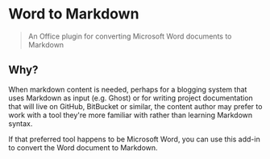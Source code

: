 # Word to Markdown

> An Office plugin for converting Microsoft Word documents to Markdown

## Why?

When markdown content is needed, perhaps for a blogging system that uses Markdown as input (e.g. Ghost) or for writing project documentation
that will live on GitHub, BitBucket or similar, the content author may prefer to work with a tool they're more familiar with rather
than learning Markdown syntax.

If that preferred tool happens to be Microsoft Word, you can use this add-in to convert the Word document to Markdown.

